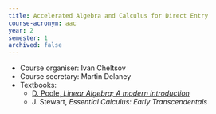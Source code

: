 ```yaml
---
title: Accelerated Algebra and Calculus for Direct Entry
course-acronym: aac
year: 2
semester: 1
archived: false
---
```

- Course organiser: Ivan Cheltsov
- Course secretary: Martin Delaney
- Textbooks:
	- [D. Poole, *Linear Algebra; A modern introduction*](https://discovered.ed.ac.uk/primo-explore/fulldisplay?docid=TN_cdi_askewsholts_vlebooks_9781473715455&vid=44UOE_VU2&search_scope=default_scope&tab=default_tab&lang=en_US&context=PC)
	- J. Stewart, *Essential Calculus: Early Transcendentals*